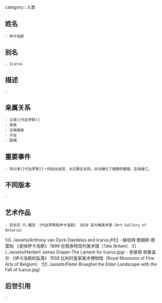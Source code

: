 category:: 人类
## 姓名
	- 伊卡洛斯
## 别名
	- Icarus
## 描述
	-
## 亲属关系
	- 父亲[[代达罗斯]]
	- 母亲
	- 兄弟姐妹
	- 子女
	- 配偶
## 重要事件
	- 同父亲[[代达罗斯]]一同逃出迷宫，太过靠近太阳，日光融化了翅膀的蜜蜡，坠海身亡。
## 不同版本
	-
## 艺术作品
	- 安东尼·凡·戴克 《代达罗斯和伊卡洛斯》 1620 安大略美术馆（Art Gallery of Ontario）
 ![](../assets/Anthony van Dyck-Daedalus and Icarus.jfif]]
	- 赫伯特·詹姆斯·德雷珀 《哀悼伊卡洛斯》 1898 伦敦泰特现代美术馆（Tate Britain）
 ![](../assets/Herbert James Draper-The Lament for Icarus.jpg)
	- 老彼得·勃鲁盖尔 《伊卡洛斯的坠落》 1558 比利时皇家美术博物馆（Royal Museums of Fine Arts of Belgium）
 ![](../assets/Pieter Brueghel the Elder-Landscape with the Fall of Icarus.jpg)
## 后世引用
	-
